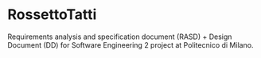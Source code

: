 # RossettoTatti

Requirements analysis and specification document (RASD) + Design Document (DD) for Software Engineering 2 project at Politecnico di Milano. 

